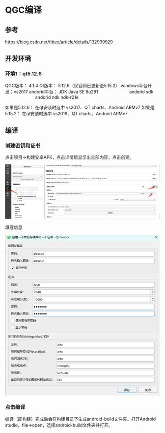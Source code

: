 # QGC编译

## 参考

https://blog.csdn.net/fittec/article/details/132939929

## 开发环境

### 环境1：qt5.12.6

QGC版本： 4.1.4
Qt版本： 5.12.6（现官网已更新至5.15.2）
windows平台开发：vs2017
andorid平台： JDK Java SE 8u281
       andorid sdk
       andorid ndk ndk-r21e



如果是5.12.6：
在qt安装时选中
vs2017、QT charts、Android ARMv7
如果是5.15.2：
在qt安装时选中
vs2019、QT charts、Android ARMv7

## 编译

### 创建密钥和证书

点击项目->构建安卓APK，点击详情后显示出全部内容，点击创建。

![image-20231010145010691](imgs/image-20231010145010691.png)

填写信息

![image-20231010144840758](imgs/image-20231010144840758.png)

### 点击编译

编译（即构建）完成后会在构建目录下生成android-build文件夹。打开Android studio，file->open，选择android-build文件夹并打开。

